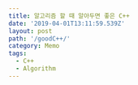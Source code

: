 ```yaml
---
title: 알고리즘 할 때 알아두면 좋은 C++
date: '2019-04-01T13:11:59.539Z'
layout: post
path: '/goodC++/'
category: Memo
tags:
  - C++
  - Algorithm
---
```

